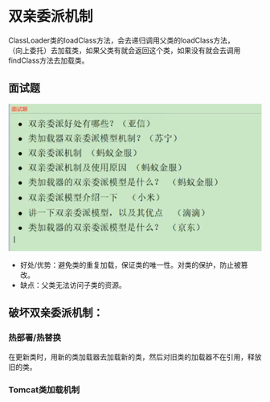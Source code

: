 # 双亲委派机制
ClassLoader类的loadClass方法，会去递归调用父类的loadClass方法，  
（向上委托）去加载类，如果父类有就会返回这个类，如果没有就会去调用findClass方法去加载类。

## 面试题
![img.png](../images/jvm-16-01.png)
- 好处/优势：避免类的重复加载，保证类的唯一性。对类的保护，防止被篡改。
- 缺点：父类无法访问子类的资源。


## 破坏双亲委派机制：

### 热部署/热替换
在更新类时，用新的类加载器去加载新的类，然后对旧类的加载器不在引用，释放旧的类。

### Tomcat类加载机制
